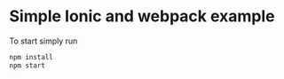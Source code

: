 Simple Ionic and webpack example
=====================

To start simply run

```bash
npm install
npm start
```
